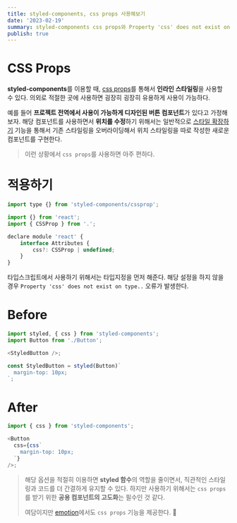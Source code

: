 ```yaml
---
title: styled-components, css props 사용해보기
date: '2023-02-19'
summary: styled-components css props와 Property 'css' does not exist on type 오류 해결법
publish: true
---
```


# CSS Props

**styled-components**를 이용할 때, [css props](https://styled-components.com/docs/api#css-prop)를 통해서 **인라인 스타일링**을 사용할 수 있다. 의외로 적절한 곳에 사용하면 굉장히 굉장히 유용하게 사용이 가능하다.

예를 들어 **프로젝트 전역에서 사용이 가능하게 디자인된 버튼 컴포넌트**가 있다고 가정해보자. 해당 컴포넌트를 사용하면서 **위치를 수정**하기 위해서는 일반적으로 [스타일 확장하기](https://styled-components.com/docs/basics#extending-styles) 기능을 통해서 기존 스타일링을 오버라이딩해서 위치 스타일링을 따로 작성한 새로운 컴포넌트를 구현한다.

> 이런 상황에서 `css props`를 사용하면 아주 편하다.

# 적용하기

```js
import type {} from 'styled-components/cssprop';
```

```js
import {} from 'react';
import { CSSProp } from '.';

declare module 'react' {
    interface Attributes {
        css?: CSSProp | undefined;
    }
}
```

타입스크립트에서 사용하기 위해서는 타입지정을 먼저 해준다. 해당 설정을 하지 않을 경우 `Property 'css' does not exist on type..` 오류가 발생한다.

# Before

```js
import styled, { css } from 'styled-components';
import Button from './Button';

<StyledButton />;

const StyledButton = styled(Button)`
  margin-top: 10px;
`;
```

# After

```js
import { css } from 'styled-components';

<Button
  css={css`
    margin-top: 10px;
  `}
/>;
```

> 해당 옵션을 적절히 이용하면 **styled 함수**의 역할을 줄이면서, 직관적인 스타일링과 코드를 더 간결하게 유지할 수 있다. 하지만 사용하기 위해서는 `css props`를 받기 위한 **공용 컴포넌트의 고도화**는 필수인 것 같다.
>
> 여담이지만 [emotion](https://emotion.sh/docs/css-prop)에서도 `css props` 기능을 제공한다. 🚀
